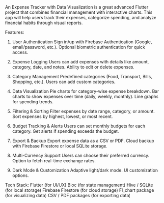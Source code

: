 An Expense Tracker with Data Visualization is a great advanced Flutter project that combines financial management with interactive charts. This app will help users track their expenses, categorize spending, and analyze financial habits through visual reports.

Features:

1. User Authentication
   Sign in/up with Firebase Authentication (Google, email/password, etc.).
   Optional biometric authentication for quick access.

2. Expense Logging
   Users can add expenses with details like amount, category, date, and notes.
   Ability to edit or delete expenses.

3. Category Management
   Predefined categories (Food, Transport, Bills, Shopping, etc.).
   Users can add custom categories.

4. Data Visualization
   Pie charts for category-wise expense breakdown.
   Bar charts to show expenses over time (daily, weekly, monthly).
   Line graphs for spending trends.   

5. Filtering & Sorting
   Filter expenses by date range, category, or amount.
   Sort expenses by highest, lowest, or most recent.

6. Budget Tracking & Alerts
   Users can set monthly budgets for each category.
   Get alerts if spending exceeds the budget.

7. Export & Backup
   Export expense data as a CSV or PDF.
   Cloud backup with Firebase Firestore or local SQLite storage.

8. Multi-Currency Support
   Users can choose their preferred currency.
   Option to fetch real-time exchange rates.

9. Dark Mode & Customization
   Adaptive light/dark mode.
   UI customization options.

Tech Stack:
Flutter (for UI/UX)
Bloc (for state management)
Hive / SQLite (for local storage)
Firebase Firestore (for cloud storage)
Fl_chart package (for visualizing data)
CSV / PDF packages (for exporting data)
